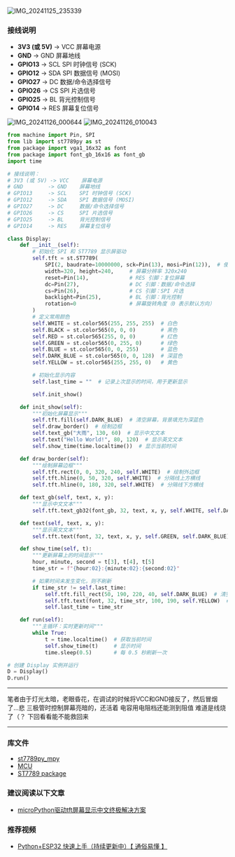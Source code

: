 
![IMG_20241125_235339](https://github.com/user-attachments/assets/edae1194-dda4-4994-ba82-25a2e121016f)

### 接线说明
- **3V3 (或 5V)** -> VCC 屏幕电源
- **GND** -> GND 屏幕地线
- **GPIO13** -> SCL SPI 时钟信号 (SCK)
- **GPIO12** -> SDA SPI 数据信号 (MOSI)
- **GPIO27** -> DC 数据/命令选择信号
- **GPIO26** -> CS SPI 片选信号
- **GPIO25** -> BL 背光控制信号
- **GPIO14** -> RES 屏幕复位信号

![IMG_20241126_000644](https://github.com/user-attachments/assets/b23046d9-c9bf-456d-85b9-101cc9357cdf)
![IMG_20241126_010043](https://github.com/user-attachments/assets/eb7030ab-3bf7-48fb-b8f8-f2413a840491)


```python
from machine import Pin, SPI
from lib import st7789py as st
from package import vga1_16x32 as font
from package import font_gb_16x16 as font_gb
import time

# 接线说明：
# 3V3 (或 5V) -> VCC    屏幕电源
# GND        -> GND    屏幕地线
# GPIO13     -> SCL    SPI 时钟信号 (SCK)
# GPIO12     -> SDA    SPI 数据信号 (MOSI)
# GPIO27     -> DC     数据/命令选择信号
# GPIO26     -> CS     SPI 片选信号
# GPIO25     -> BL     背光控制信号
# GPIO14     -> RES    屏幕复位信号

class Display:
    def __init__(self):
        # 初始化 SPI 和 ST7789 显示屏驱动
        self.tft = st.ST7789(
            SPI(2, baudrate=10000000, sck=Pin(13), mosi=Pin(12)),  # 使用 SPI2，总线速率为 10MHz
            width=320, height=240,     # 屏幕分辨率 320x240
            reset=Pin(14),             # RES 引脚：复位屏幕
            dc=Pin(27),                # DC 引脚：数据/命令选择
            cs=Pin(26),                # CS 引脚：SPI 片选
            backlight=Pin(25),         # BL 引脚：背光控制
            rotation=0                 # 屏幕旋转角度（0 表示默认方向）
        )
        # 定义常用颜色
        self.WHITE = st.color565(255, 255, 255)  # 白色
        self.BLACK = st.color565(0, 0, 0)        # 黑色
        self.RED = st.color565(255, 0, 0)        # 红色
        self.GREEN = st.color565(0, 255, 0)      # 绿色
        self.BLUE = st.color565(0, 0, 255)       # 蓝色
        self.DARK_BLUE = st.color565(0, 0, 128)  # 深蓝色
        self.YELLOW = st.color565(255, 255, 0)   # 黄色

        # 初始化显示内容
        self.last_time = ""  # 记录上次显示的时间，用于更新显示

        self.init_show()

    def init_show(self):
        """初始化屏幕显示"""
        self.tft.fill(self.DARK_BLUE)  # 清空屏幕，背景填充为深蓝色
        self.draw_border()  # 绘制边框
        self.text_gb("大雨", 130, 60)  # 显示中文文本
        self.text("Hello World!", 80, 120)  # 显示英文文本
        self.show_time(time.localtime())  # 显示当前时间

    def draw_border(self):
        """绘制屏幕边框"""
        self.tft.rect(0, 0, 320, 240, self.WHITE)  # 绘制外边框
        self.tft.hline(0, 50, 320, self.WHITE)  # 分隔线上方横线
        self.tft.hline(0, 180, 320, self.WHITE)  # 分隔线下方横线

    def text_gb(self, text, x, y):
        """显示中文文本"""
        self.tft.text_gb32(font_gb, 32, text, x, y, self.WHITE, self.DARK_BLUE)

    def text(self, text, x, y):
        """显示英文文本"""
        self.tft.text(font, 32, text, x, y, self.GREEN, self.DARK_BLUE)

    def show_time(self, t):
        """更新屏幕上的时间显示"""
        hour, minute, second = t[3], t[4], t[5]
        time_str = f"{hour:02}:{minute:02}:{second:02}"

        # 如果时间未发生变化，则不刷新
        if time_str != self.last_time:
            self.tft.fill_rect(50, 190, 220, 40, self.DARK_BLUE)  # 清空时间区域
            self.tft.text(font, 32, time_str, 100, 190, self.YELLOW)  # 显示时间
            self.last_time = time_str

    def run(self):
        """主循环：实时更新时间"""
        while True:
            t = time.localtime()  # 获取当前时间
            self.show_time(t)     # 显示时间
            time.sleep(0.5)       # 每 0.5 秒刷新一次

# 创建 Display 实例并运行
D = Display()
D.run()
```

---

笔者由于灯光太暗，老眼昏花，在调试的时候将VCC和GND接反了，然后冒烟了...悲
三极管时控制屏幕亮暗的，还活着
电容用电阻档还能测到阻值
难道是线烧了（？
下回看看能不能救回来

---

### 库文件
- [st7789py_mpy](https://github.com/russhughes/st7789py_mpy/blob/master/romfonts/)
- [MCU](https://gitcode.com/gh_mirrors/mc/MCU/blob/main/ST7789%E4%B8%AD%E6%96%87%E6%98%BE%E7%A4%BA/lib)
- [ST7789 package](https://github.com/LC044/MCU/blob/main/ST7789/package/)

### 建议阅读以下文章
- [microPython驱动tft屏幕显示中文终极解决方案](https://blog.csdn.net/weixin_42880082/article/details/126519543)

### 推荐视频
- [Python+ESP32 快速上手（持续更新中）【 通俗易懂 】](https://www.bilibili.com/video/BV1G34y1E7tE/?p=10)